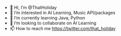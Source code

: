 - 👋 Hi, I’m @ThatHoliday
- 👀 I’m interested in AI Learning, Music API/packages
- 🌱 I’m currently learning Java, Python
- 💞️ I’m looking to collaborate on AI Learning
- 📫 How to reach me https://twitter.com/that_holiday

<!---
ThatHoliday/ThatHoliday is a ✨ special ✨ repository because its `README.md` (this file) appears on your GitHub profile.
You can click the Preview link to take a look at your changes.
--->
